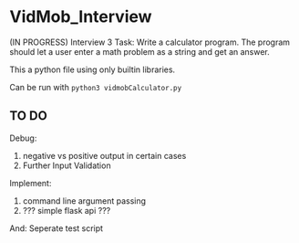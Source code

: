 # VidMob_Interview
(IN PROGRESS) Interview 3 Task: Write a calculator program. The program should let a user enter a math problem as a string and get an answer.

This a python file using only builtin libraries.

Can be run with <code>python3 vidmobCalculator.py</code>


 
 TO DO
 ---------------------
 Debug:
   1. negative vs positive output in certain cases
   2. Further Input Validation
  
  
 Implement:
   1. command line argument passing
   2. ??? simple flask api ???
 
 And:
 Seperate test script
